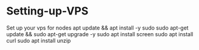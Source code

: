 # Setting-up-VPS
Set up your vps for nodes
apt update && apt install -y sudo
sudo apt-get update && sudo apt-get upgrade -y
sudo apt install screen
sudo apt install curl
sudo apt install unzip
